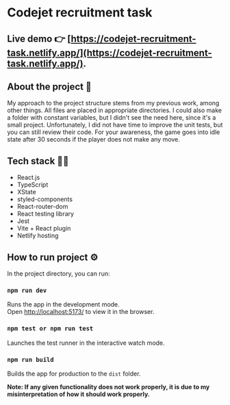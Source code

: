# Codejet recruitment task

## Live demo 👉 [https://codejet-recruitment-task.netlify.app/](https://codejet-recruitment-task.netlify.app/).

## About the project 📝

My approach to the project structure stems from my previous work, among other things. All files are placed in appropriate directories. I could also make a folder with constant variables, but I didn't see the need here, since it's a small project. Unfortunately, I did not have time to improve the unit tests, but you can still review their code. For your awareness, the game goes into idle state after 30 seconds if the player does not make any move.

## Tech stack 🧑‍💻

- React.js
- TypeScript
- XState
- styled-components
- React-router-dom
- React testing library
- Jest
- Vite + React plugin
- Netlify hosting

## How to run project ⚙️

In the project directory, you can run:

### `npm run dev`

Runs the app in the development mode.\
Open [http://localhost:5173/](http://localhost:5173/) to view it in the browser.

### `npm test or npm run test`

Launches the test runner in the interactive watch mode.

### `npm run build`

Builds the app for production to the `dist` folder.

**Note: If any given functionality does not work properly, it is due to my misinterpretation of how it should work properly.**
